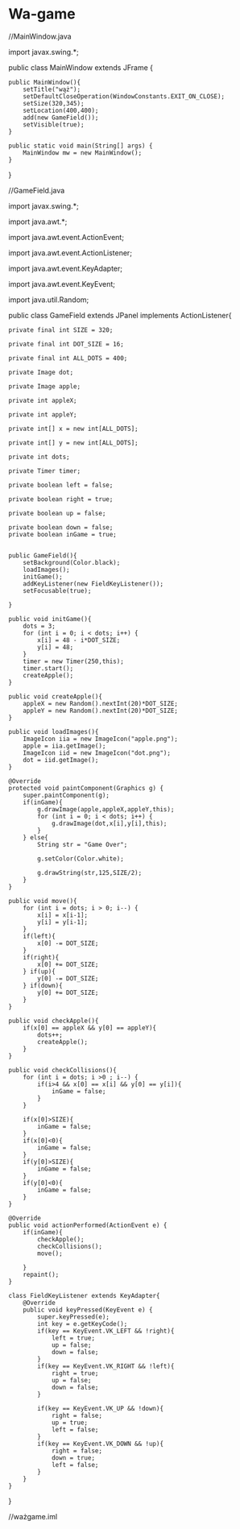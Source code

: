 # Wa-game


//MainWindow.java

import javax.swing.*;


public class MainWindow extends JFrame {

    public MainWindow(){
        setTitle("wąż");
        setDefaultCloseOperation(WindowConstants.EXIT_ON_CLOSE);
        setSize(320,345);
        setLocation(400,400);
        add(new GameField());
        setVisible(true);
    }

    public static void main(String[] args) {
        MainWindow mw = new MainWindow();
    }
}


//GameField.java

import javax.swing.*;

import java.awt.*;

import java.awt.event.ActionEvent;

import java.awt.event.ActionListener;

import java.awt.event.KeyAdapter;

import java.awt.event.KeyEvent;

import java.util.Random;


public class GameField extends JPanel implements ActionListener{

    private final int SIZE = 320;
    
    private final int DOT_SIZE = 16;
    
    private final int ALL_DOTS = 400;
    
    private Image dot;
    
    private Image apple;
    
    private int appleX;
    
    private int appleY;
    
    private int[] x = new int[ALL_DOTS];
    
    private int[] y = new int[ALL_DOTS];
    
    private int dots;
    
    private Timer timer;
    
    private boolean left = false;
    
    private boolean right = true;
    
    private boolean up = false;
    
    private boolean down = false;
    private boolean inGame = true;


    public GameField(){
        setBackground(Color.black);
        loadImages();
        initGame();
        addKeyListener(new FieldKeyListener());
        setFocusable(true);

    }

    public void initGame(){
        dots = 3;
        for (int i = 0; i < dots; i++) {
            x[i] = 48 - i*DOT_SIZE;
            y[i] = 48;
        }
        timer = new Timer(250,this);
        timer.start();
        createApple();
    }

    public void createApple(){
        appleX = new Random().nextInt(20)*DOT_SIZE;
        appleY = new Random().nextInt(20)*DOT_SIZE;
    }

    public void loadImages(){
        ImageIcon iia = new ImageIcon("apple.png");
        apple = iia.getImage();
        ImageIcon iid = new ImageIcon("dot.png");
        dot = iid.getImage();
    }

    @Override
    protected void paintComponent(Graphics g) {
        super.paintComponent(g);
        if(inGame){
            g.drawImage(apple,appleX,appleY,this);
            for (int i = 0; i < dots; i++) {
                g.drawImage(dot,x[i],y[i],this);
            }
        } else{
            String str = "Game Over";

            g.setColor(Color.white);

            g.drawString(str,125,SIZE/2);
        }
    }

    public void move(){
        for (int i = dots; i > 0; i--) {
            x[i] = x[i-1];
            y[i] = y[i-1];
        }
        if(left){
            x[0] -= DOT_SIZE;
        }
        if(right){
            x[0] += DOT_SIZE;
        } if(up){
            y[0] -= DOT_SIZE;
        } if(down){
            y[0] += DOT_SIZE;
        }
    }

    public void checkApple(){
        if(x[0] == appleX && y[0] == appleY){
            dots++;
            createApple();
        }
    }

    public void checkCollisions(){
        for (int i = dots; i >0 ; i--) {
            if(i>4 && x[0] == x[i] && y[0] == y[i]){
                inGame = false;
            }
        }

        if(x[0]>SIZE){
            inGame = false;
        }
        if(x[0]<0){
            inGame = false;
        }
        if(y[0]>SIZE){
            inGame = false;
        }
        if(y[0]<0){
            inGame = false;
        }
    }

    @Override
    public void actionPerformed(ActionEvent e) {
        if(inGame){
            checkApple();
            checkCollisions();
            move();

        }
        repaint();
    }

    class FieldKeyListener extends KeyAdapter{
        @Override
        public void keyPressed(KeyEvent e) {
            super.keyPressed(e);
            int key = e.getKeyCode();
            if(key == KeyEvent.VK_LEFT && !right){
                left = true;
                up = false;
                down = false;
            }
            if(key == KeyEvent.VK_RIGHT && !left){
                right = true;
                up = false;
                down = false;
            }

            if(key == KeyEvent.VK_UP && !down){
                right = false;
                up = true;
                left = false;
            }
            if(key == KeyEvent.VK_DOWN && !up){
                right = false;
                down = true;
                left = false;
            }
        }
    }


}

//ważgame.iml


<?xml version="1.0" encoding="UTF-8"?>
<module type="JAVA_MODULE" version="4">
  <component name="NewModuleRootManager" inherit-compiler-output="true">
    <exclude-output />
    <content url="file://$MODULE_DIR$">
      <sourceFolder url="file://$MODULE_DIR$/src" isTestSource="false" />
    </content>
    <orderEntry type="inheritedJdk" />
    <orderEntry type="sourceFolder" forTests="false" />
  </component>
</module>
